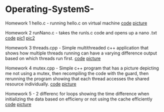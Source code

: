 # Operating-SystemS-

 Homework 1 hello.c - running hello.c on virtual machine [code](https://github.com/zanoniaustin/Operating-Systems-/blob/master/hello.c) [picture](https://github.com/zanoniaustin/Operating-Systems-/blob/master/hello-running.png)

 Homework 2 runNano.c - takes the runls.c code and opens up a nano .txt [code](https://github.com/zanoniaustin/Operating-Systems-/blob/master/runNano.c) [pic1](https://github.com/zanoniaustin/Operating-Systems-/blob/master/runNano.png) [pic2](https://github.com/zanoniaustin/Operating-Systems-/blob/master/runNano.txt.png)

Homework 3 threads.cpp - Simple multithreaded c++ application that shows how multiple threads running can have a varying difference output based on which threads run first. [code](https://github.com/zanoniaustin/Operating-Systems-/blob/master/threads.cpp) [picture](https://github.com/zanoniaustin/Operating-Systems-/blob/master/threads.png)

Homework 4 mutex.cpp - Simple c++ program that has a picture depicting me not using a mutex, then recompiling the code with the guard, then rerunning the program showing that each thread accesses the shared resource individually. [code](https://github.com/zanoniaustin/Operating-Systems-/blob/master/mutex.cpp) [picture](https://github.com/zanoniaustin/Operating-Systems-/blob/master/mutex.png)

Homework 5 - 2 differenc for loops showing the time difference when initializing the data based on efficieny or not using the cache efficiently [code](https://github.com/zanoniaustin/Operating-Systems-/blob/master/cache.cpp) [picture](https://github.com/zanoniaustin/Operating-Systems-/blob/master/caching.png)
